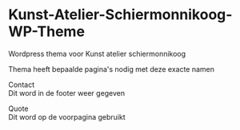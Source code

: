 # Kunst-Atelier-Schiermonnikoog-WP-Theme

Wordpress thema voor Kunst atelier schiermonnikoog

Thema heeft bepaalde pagina's nodig met deze exacte namen

Contact  
Dit word in de footer weer gegeven

Quote  
Dit word op de voorpagina gebruikt
